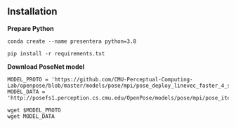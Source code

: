 ## Installation

**Prepare Python**
```shell
conda create --name presentera python=3.8

pip install -r requirements.txt
```

**Download PoseNet model**
```shell
MODEL_PROTO = 'https://github.com/CMU-Perceptual-Computing-Lab/openpose/blob/master/models/pose/mpi/pose_deploy_linevec_faster_4_stages.prototxt'
MODEL_DATA = 'http://posefs1.perception.cs.cmu.edu/OpenPose/models/pose/mpi/pose_iter_160000.caffemodel'

wget $MODEL_PROTO
wget MODEL_DATA
```